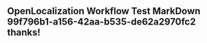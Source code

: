 <properties
ms.topic="hero-topic"
ms.test1="hero-topic"
ms.test2="test"/>

## OpenLocalization Workflow Test MarkDown 99f796b1-a156-42aa-b535-de62a2970fc2 thanks!
